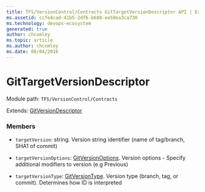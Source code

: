 ```yaml
---
title: TFS/VersionControl/Contracts GitTargetVersionDescriptor API | Extensions for Azure DevOps Services
ms.assetid: ccfe4cad-41b5-2df6-b688-ee58ea3ca730
ms.technology: devops-ecosystem
generated: true
author: chcomley
ms.topic: article
ms.author: chcomley
ms.date: 08/04/2016
---
```


# GitTargetVersionDescriptor

Module path: `TFS/VersionControl/Contracts`

Extends: [GitVersionDescriptor](../../../TFS/VersionControl/Contracts/GitVersionDescriptor.md)

### Members

* `targetVersion`: string. Version string identifier (name of tag/branch, SHA1 of commit)

* `targetVersionOptions`: [GitVersionOptions](../../../TFS/VersionControl/Contracts/GitVersionOptions.md). Version options - Specify additional modifiers to version (e.g Previous)

* `targetVersionType`: [GitVersionType](../../../TFS/VersionControl/Contracts/GitVersionType.md). Version type (branch, tag, or commit). Determines how ID is interpreted

